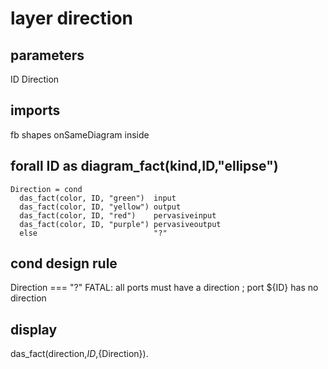 # layer direction
## parameters
  ID
  Direction
## imports
  fb
  shapes
  onSameDiagram
  inside
## forall ID as diagram_fact(kind,ID,"ellipse")
    Direction = cond
      das_fact(color, ID, "green")  input
      das_fact(color, ID, "yellow") output
      das_fact(color, ID, "red")    pervasiveinput
      das_fact(color, ID, "purple") pervasiveoutput
      else                          "?"
## cond design rule
  Direction === "?" 
  FATAL: all ports must have a direction ; port ${ID} has no direction
## display
  das_fact(direction,${ID},${Direction}).
